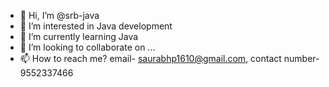 - 👋 Hi, I’m @srb-java
- 👀 I’m interested in Java development
- 🌱 I’m currently learning Java
- 💞️ I’m looking to collaborate on ...
- 📫 How to reach me? email- saurabhp1610@gmail.com, contact number-9552337466

<!---
srb-java/srb-java is a ✨ special ✨ repository because its `README.md` (this file) appears on your GitHub profile.
You can click the Preview link to take a look at your changes.
--->
